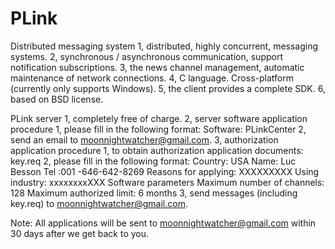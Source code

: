 PLink
=====

Distributed messaging system
1, distributed, highly concurrent, messaging systems.
2, synchronous / asynchronous communication, support notification subscriptions.
3, the news channel management, automatic maintenance of network connections.
4, C language. Cross-platform (currently only supports Windows).
5, the client provides a complete SDK.
6, based on BSD license.

PLink server
1, completely free of charge.
2, server software application procedure
   1, please fill in the following format:
   Software: PLinkCenter
   2, send an email to moonnightwatcher@gmail.com.
3, authorization application procedure
   1, to obtain authorization application documents:
   key.req
   2, please fill in the following format:
   Country: USA
   Name: Luc Besson
   Tel :001 -646-642-8269
   Reasons for applying: XXXXXXXXX
   Using industry: xxxxxxxxXXX
   Software parameters
   Maximum number of channels: 128
   Maximum authorized limit: 6 months
   3, send messages (including key.req) to moonnightwatcher@gmail.com.

Note: All applications will be sent to moonnightwatcher@gmail.com within 30 days after we get back to you.
